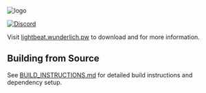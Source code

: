 ![logo](https://lightbeat.wunderlich.pw/images/banner.png)

[![Discord](https://discordapp.com/api/guilds/355919094026993665/widget.png)](https://discord.gg/mD3Ef6v)

Visit [lightbeat.wunderlich.pw](https://lightbeat.wunderlich.pw) to download and for more information.

## Building from Source

See [BUILD_INSTRUCTIONS.md](docs/development/BUILD_INSTRUCTIONS.md) for detailed build instructions and dependency setup.
